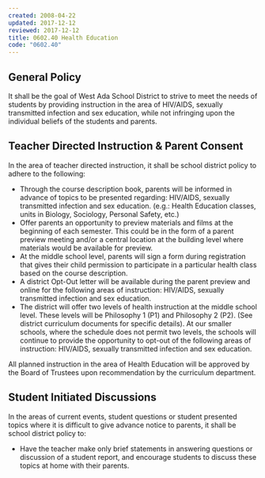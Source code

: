 ```yaml
---
created: 2008-04-22
updated: 2017-12-12
reviewed: 2017-12-12
title: 0602.40 Health Education
code: "0602.40"
---
```


## General Policy
It shall be the goal of West Ada School District to strive to meet the needs of students by providing instruction in the area of HIV/AIDS, sexually transmitted infection and sex education, while not infringing upon the individual beliefs of the students and parents.

## Teacher Directed Instruction & Parent Consent
In the area of teacher directed instruction, it shall be school district policy to adhere to the following:

- Through the course description book, parents will be informed in advance of topics to be presented regarding: HIV/AIDS, sexually transmitted infection and sex education. (e.g.: Health Education classes, units in Biology, Sociology, Personal Safety, etc.)
- Offer parents an opportunity to preview materials and films at the beginning of each semester. This could be in the form of a parent preview meeting and/or a central location at the building level where materials would be available for preview.
- At the middle school level, parents will sign a form during registration that gives their child permission to participate in a particular health class based on the course description.
- A district Opt-Out letter will be available during the parent preview and online for the following areas of instruction: HIV/AIDS, sexually transmitted infection and sex education.
- The district will offer two levels of health instruction at the middle school level. These levels will be Philosophy 1 (P1) and Philosophy 2 (P2). (See district curriculum documents for specific details). At our smaller schools, where the schedule does not permit two levels, the schools will continue to provide the opportunity to opt-out of the following areas of instruction: HIV/AIDS, sexually transmitted infection and sex education.

All planned instruction in the area of Health Education will be approved by the Board of Trustees upon recommendation by the curriculum department.

## Student Initiated Discussions

In the areas of current events, student questions or student presented topics where it is difficult to give advance notice to parents, it shall be school district policy to:

- Have the teacher make only brief statements in answering questions or discussion of a student report, and encourage students to discuss these topics at home with their parents.
